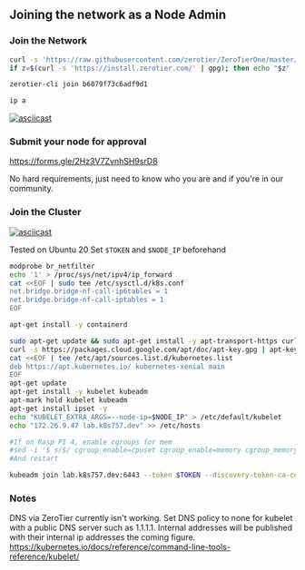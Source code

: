 ## Joining the network as a Node Admin

### Join the Network

```bash
curl -s 'https://raw.githubusercontent.com/zerotier/ZeroTierOne/master/doc/contact%40zerotier.com.gpg' | gpg --import && \
if z=$(curl -s 'https://install.zerotier.com/' | gpg); then echo "$z" | sudo bash; fi

zerotier-cli join b6079f73c6adf9d1

ip a
```
[![asciicast](https://asciinema.org/a/3MflQKfmvkqoV2f6IsFZgiemZ.svg)](https://asciinema.org/a/3MflQKfmvkqoV2f6IsFZgiemZ)

### Submit your node for approval
https://forms.gle/2Hz3V7ZvnhSH9srD8

No hard requirements, just need to know who you are and if you're in our community. 

### Join the Cluster
[![asciicast](https://asciinema.org/a/G5TrOw0luZpakxQVeqDkp6X0v.svg)](https://asciinema.org/a/G5TrOw0luZpakxQVeqDkp6X0v)

Tested on Ubuntu 20
Set `$TOKEN` and `$NODE_IP` beforehand
```bash
modprobe br_netfilter
echo '1' > /proc/sys/net/ipv4/ip_forward
cat <<EOF | sudo tee /etc/sysctl.d/k8s.conf
net.bridge.bridge-nf-call-ip6tables = 1
net.bridge.bridge-nf-call-iptables = 1
EOF

apt-get install -y containerd

sudo apt-get update && sudo apt-get install -y apt-transport-https curl
curl -s https://packages.cloud.google.com/apt/doc/apt-key.gpg | apt-key add -
cat <<EOF | tee /etc/apt/sources.list.d/kubernetes.list
deb https://apt.kubernetes.io/ kubernetes-xenial main
EOF
apt-get update
apt-get install -y kubelet kubeadm
apt-mark hold kubelet kubeadm
apt-get install ipset -y
echo "KUBELET_EXTRA_ARGS=--node-ip=$NODE_IP" > /etc/default/kubelet
echo "172.26.9.47 lab.k8s757.dev" >> /etc/hosts

#If on Rasp PI 4, enable cgroups for mem
#sed -i '$ s/$/ cgroup_enable=cpuset cgroup_enable=memory cgroup_memory=1/' /boot/firmware/cmdline.txt
#And restart

kubeadm join lab.k8s757.dev:6443 --token $TOKEN --discovery-token-ca-cert-hash sha256:01ef7baef9d250dcf764d449ac282e91666c8483bfc74994c84cc39b66301a62
```


### Notes

DNS via ZeroTier currently isn't working. Set DNS policy to none for kubelet with a public DNS server such as 1.1.1.1. Internal addresses will be published with their internal ip addresses the coming figure.
https://kubernetes.io/docs/reference/command-line-tools-reference/kubelet/